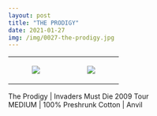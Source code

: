 ```yaml
---
layout: post
title: "THE PRODIGY"
date: 2021-01-27
img: /img/0027-the-prodigy.jpg
---
```




<table style="width:100%;"><tr><td style="vertical-align:top;">
      <figure class="tmblr-full" data-orig-height="2048" data-orig-width="1365" data-orig-src="https://concertshirts.netlify.app/shirts/0027/0027-01.jpg"><img src="https://64.media.tumblr.com/129f0aa5d5c71c36c602ed822734d275/103ee7f643f69458-26/s540x810/a8367914174c3f5bdeaa3cfc8221322453763625.jpg" data-orig-height="2048" data-orig-width="1365" data-orig-src="https://concertshirts.netlify.app/shirts/0027/0027-01.jpg"/></figure></td>
    <td style="vertical-align:top;">
      <figure class="tmblr-full" data-orig-height="2048" data-orig-width="1365" data-orig-src="https://concertshirts.netlify.app/shirts/0027/0027-02.jpg"><img src="https://64.media.tumblr.com/f5db9fbdd3898890f4b1bb9508251d85/103ee7f643f69458-a9/s540x810/f858f5cec17dd0b76f3a51e624db82779ef43026.jpg" data-orig-height="2048" data-orig-width="1365" data-orig-src="https://concertshirts.netlify.app/shirts/0027/0027-02.jpg"/></figure></td>
  </tr></table><p>
  The Prodigy | Invaders Must Die 2009 Tour<br/>MEDIUM | 100% Preshrunk Cotton | Anvil
</p>
